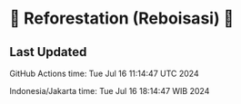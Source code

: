 
# 🌳 Reforestation (Reboisasi) 🌲

## Last Updated

GitHub Actions time: Tue Jul 16 11:14:47 UTC 2024

Indonesia/Jakarta time: Tue Jul 16 18:14:47 WIB 2024
